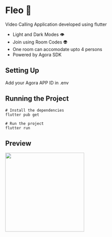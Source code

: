 # Fleo 📸

Video Calling Application developed using flutter

- Light and Dark Modes 👁
- Join using Room Codes 👽
- One room can accomodate upto 4 persons
- Powered by Agora SDK

## Setting Up

Add your Agora APP ID in .env 

## Running the Project

```
# Install the dependencies
flutter pub get

# Run the project
flutter run
```

## Preview

<img src="preview.gif" width="250" >
